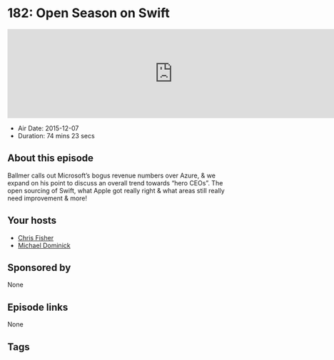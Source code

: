 # 182: Open Season on Swift

<iframe src="https://player.fireside.fm/v2/MLf2ZzhC+qxeTXKY1?theme=dark" width="740" height="200" frameborder="0" scrolling="no"></iframe>

* Air Date: 2015-12-07
* Duration: 74 mins 23 secs

## About this episode

Ballmer calls out Microsoft’s bogus revenue numbers over Azure, & we expand on his point to discuss an overall trend towards “hero CEOs”. The open sourcing of Swift, what Apple got really right & what areas still really need improvement & more!

## Your hosts
* [Chris Fisher](https://coder.show/hosts/chrislas)
* [Michael Dominick](https://coder.show/hosts/michael)

## Sponsored by

None



## Episode links

None



## Tags


